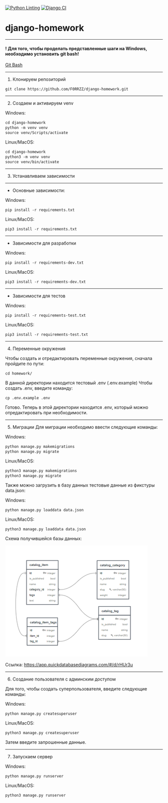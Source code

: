 [![Python Linting](https://github.com/F0RRZZ/django-homework/actions/workflows/python-linting-tests.yml/badge.svg)](https://github.com/F0RRZZ/django-homework/actions/workflows/python-linting-tests.yml)
[![Django CI](https://github.com/F0RRZZ/django-homework/actions/workflows/django-tests.yml/badge.svg)](https://github.com/F0RRZZ/django-homework/actions/workflows/django-tests.yml)

# django-homework
---

#### ! Для того, чтобы проделать представленные шаги на Windows, необходимо установить git bash!
[Git Bash](https://gitforwindows.org/)

---

1. Клонируем репозиторий

```shell
git clone https://github.com/F0RRZZ/django-homework.git
```

---

2. Создаем и активируем venv

Windows:
```shell
cd django-homework
python -m venv venv
source venv/Scripts/activate
```


Linux/MacOS:

```shell
cd django-homework
python3 -m venv venv
source venv/bin/activate
```

---

3. Устанавливаем зависимости
---
* Основные зависимости:

Windows:

```shell
pip install -r requirements.txt
```

Linux/MacOS:

```shell
pip3 install -r requirements.txt
```

---
* Зависимости для разработки

Windows:

```shell
pip install -r requirements-dev.txt
```

Linux/MacOS:

```shell
pip3 install -r requirements-dev.txt
```

---
* Зависимости для тестов

Windows:

```shell
pip install -r requirements-test.txt
```

Linux/MacOS:

```shell
pip3 install -r requirements-test.txt
```

---

4. Переменные окружения

Чтобы создать и отредактировать переменные окружения, сначала пройдите по пути:

```shell
cd homework/
```

В данной директории находится тестовый .env (.env.example)
Чтобы создать .env, введите команду:

```shell
cp .env.example .env
```

Готово. Теперь в этой директории находится .env, который можно отредактировать
при необходимости.

---

5. Миграции
Для миграции необходимо ввести следующие команды:

Windows:

```shell
python manage.py makemigrations
python manage.py migrate
```

Linux/MacOS:

```shell
python3 manage.py makemigrations
python3 manage.py migrate
```

Также можно загрузить в базу данных тестовые данные из фикстуры data.json:

Windows:

```shell
python manage.py loaddata data.json
```

Linux/MacOS:

```shell
python3 manage.py loaddata data.json
```

Схема получившейся базы данных:

![database scheme](assets/db_scheme.png)

Ссылка: https://app.quickdatabasediagrams.com/#/d/rHUr3u

---

6. Создание пользователя с админским доступом

Для того, чтобы создать суперпользователя, введите следующие команды:

Windows:

```shell
python manage.py createsuperuser
```

Linux/MacOS:

```shell
python3 manage.py createsuperuser
```

Затем введите запрошенные данные.

---

7. Запускаем сервер

Windows:
```shell
python manage.py runserver
```
Linux/MacOS:
```shell
python3 manage.py runserver
```
